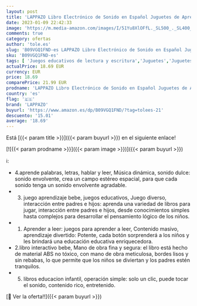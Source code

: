 ```yaml
---
layout: post
title: 'LAPPAZO Libro Electrónico de Sonido en Español Juguetes de Aprendizaje Lectura para Bebés Niños 3-5 Años Aprender Idioma con Juegos Juguete Educativo para Bebés Niños  Naranja '
date: 2023-01-09 22:42:33
image: 'https://m.media-amazon.com/images/I/51Yu8XlOFfL._SL500_._SL400_.jpg'
comments: true
category: ofertas
author: 'tole.es'
slug: 'B09VGQ1FND-es LAPPAZO Libro Electrónico de Sonido en Español Juguetes de...'
sku: 'B09VGQ1FND-es'
tags: [ 'Juegos educativos de lectura y escritura','Juguetes','Juguetes educativos','Juguetes y juegos','bebés','lappazo','🇪🇸', ]
actualPrice: 18.69 EUR
currency: EUR
price: 18.69
comparePrice: 21.99 EUR
prodname: 'LAPPAZO Libro Electrónico de Sonido en Español Juguetes de Aprendizaje Lectura para Bebés Niños 3-5 Años Aprender Idioma con Juegos Juguete Educativo para Bebés Niños  Naranja '
country: 'es'
flag: '🇪🇸'
brand: 'LAPPAZO'
buyurl: 'https://www.amazon.es/dp/B09VGQ1FND/?tag=tolees-21'
descuento: '15.01'
average: '18.69'
---
```


Está [{{< param title >}}]({{< param buyurl >}}) en el siguiente enlace!

[![{{< param prodname >}}]({{< param image >}})]({{< param buyurl >}})

ℹ️:

- 4.aprende palabras, letras, hablar y leer, Música dinámica, sonido dulce: sonido envolvente, crea un campo estéreo espacial, para que cada sonido tenga un sonido envolvente agradable.
- 3. juego aprendizaje bebe, juegos educativos, Juego diverso, interacción entre padres e hijos: aprenda una variedad de libros para jugar, interacción entre padres e hijos, desde conocimientos simples hasta complejos para desarrollar el pensamiento lógico de los niños.
- 1. Aprender a leer: juegos para aprender a leer, Contenido masivo, aprendizaje divertido: Potente, cada botón sorprenderá a los niños y les brindará una educación educativa enriquecedora.
- 2.libro interactivo bebe, Mano de obra fina y segura: el libro está hecho de material ABS no tóxico, con mano de obra meticulosa, bordes lisos y sin rebabas, lo que permite que los niños se diviertan y los padres estén tranquilos.
- 5. libros educacion infantil, operación simple: solo un clic, puede tocar el sonido, contenido rico, entretenido.

[🛒 Ver la oferta!!]({{< param buyurl >}})
